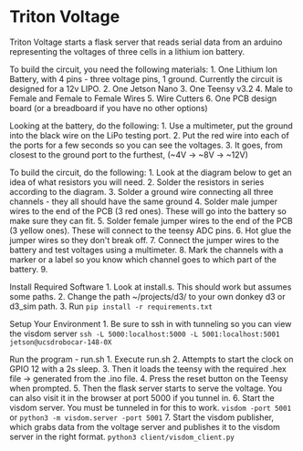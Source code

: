 # Triton Voltage

Triton Voltage starts a flask server that reads serial data from an arduino representing the voltages of three cells in a lithium ion battery.

To build the circuit, you need the following materials:
    1. One Lithium Ion Battery, with 4 pins - three voltage pins, 1 ground. Currently the circuit is designed for a 12v LIPO.
    2. One Jetson Nano
    3. One Teensy v3.2
    4. Male to Female and Female to Female Wires
    5. Wire Cutters
    6. One PCB design board (or a breadboard if you have no other options)

Looking at the battery, do the following:
    1. Use a multimeter, put the ground into the black wire on the LiPo testing port.
    2. Put the red wire into each of the ports for a few seconds so you can see the voltages.
    3. It goes, from closest to the ground port to the furthest, (~4V -> ~8V -> ~12V)

To build the circuit, do the following:
    1. Look at the diagram below to get an idea of what resistors you will need.
    2. Solder the resistors in series according to the diagram.
    3. Solder a ground wire connecting all three channels - they all should have the same ground
    4. Solder male jumper wires to the end of the PCB (3 red ones). These will go into the battery so make sure they can fit.
    5. Solder female jumper wires to the end of the PCB (3 yellow ones). These will connect to the teensy ADC pins.
    6. Hot glue the jumper wires so they don't break off.
    7. Connect the jumper wires to the battery and test voltages using a multimeter. 
    8. Mark the channels with a marker or a label so you know which channel goes to which part of the battery.
    9. 

Install Required Software
    1. Look at install.s. This should work but assumes some paths.
    2. Change the path ~/projects/d3/ to your own donkey d3 or d3_sim path.
    3. Run ``pip install -r requirements.txt``

Setup Your Environment
    1. Be sure to ssh in with tunneling so you can view the visdom server
        `ssh -L 5000:localhost:5000 -L 5001:localhost:5001 jetson@ucsdrobocar-148-0X`

Run the program - run.sh
    1. Execute run.sh
    2. Attempts to start the clock on GPIO 12 with a 2s sleep.
    3. Then it loads the teensy with the required .hex file -> generated from the .ino file.
    4. Press the reset button on the Teensy when prompted.
    5. Then the flask server starts to serve the voltage. You can also visit it in the browser at port 5000 if you tunnel in.
    6. Start the visdom server. You must be tunneled in for this to work. `visdom -port 5001` or `python3 -m visdom.server -port 5001`
    7. Start the visdom publisher, which grabs data from the voltage server and publishes it to the visdom server in the right format. `python3 client/visdom_client.py`
